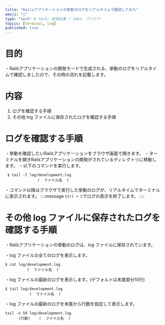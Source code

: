 ```yaml
---
title: "Railsアプリケーションの挙動のログをリアルタイムで確認してみた"
emoji: "📓"
type: "tech" # tech: 技術記事 / idea: アイデア
topics: [terminal, log]
published: true
---
```

# 目的
・Railsアプリケーションの開発モードで生成される、挙動のログをリアルタイムで確認しましたので、その時の流れを記載します。
# 内容
1. ログを確認する手順
2. その他 log ファイルに保存されたログを確認する手順
# ログを確認する手順
・挙動を確認したいRailsアプリケーションをブラウザ画面で開きます。
・ターミナルを開きRailsアプリケーションの開発がされているディレクトリに移動します。
・以下のコマンドを実行します。
```
 $ tail -f log/development.log
 　　　　　　　  (  ファイル名  )
```
・コマンド以降はブラウザで実行した挙動のログが、リアルタイムでターミナルに表示されます。
::::message
```Ctrl + C```でログの表示を終了します。
::::
# その他 log ファイルに保存されたログを確認する手順
・Railsアプリケーションの挙動のログは、log ファイルに保存されています。

・log ファイルの全てのログを表示します。
```
$ cat log/development.log
　　　　　　(  ファイル名  )
```
・log ファイルの最新のログを表示します。(デフォルトは末尾部分10行)
```
$ tail log/development.log
　　　　　 　(  ファイル名  )
```
・log ファイルの最新のログを末尾から行数を指定して表示します。
```
tail -n 50 log/development.log
      (行数)    (  ファイル名  )
```

<br>
<br>
<br>